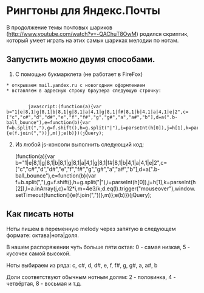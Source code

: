 # Рингтоны для Яндекс.Почты

В продолжение темы почтовых шариков (http://www.youtube.com/watch?v=-QAChuT8OwM) родился скриптик, который умеет играть на этих самых шариках мелодии по нотам.

 
## Запустить можно двумя способами.
  1. С помощью букмарклета (не работает в FireFox)

    * открываем mail.yandex.ru с новогодним оформлением
    * вставляем в адресную строку браузера следующую строчку:


            javascript:(function(a){var b="1|e|8,1|g|8,1|b|8,1|g|8,1|a|4,1|g|8,1|f#|8,1|b|4,1|a|4,1|e|2",c=["c","c#","d","d#","e","f","f#","g","g#","a","a#","b"],d=a(".b-ball_bounce"),e=function(b){var f=b.split(","),g=f.shift(),h=g.split("|"),i=parseInt(h[0]),j=h[1],k=parseInt(h[2]),l=a.inArray(j,c)+12*i,m=4e3/k;d.eq(l).trigger("mouseover"),window.setTimeout(function(){e(f.join(","))},m)};e(b)})(jQuery);

  2. Из любой js-консоли выполнить следующий код:

        (function(a){var b="1|e|8,1|g|8,1|b|8,1|g|8,1|a|4,1|g|8,1|f#|8,1|b|4,1|a|4,1|e|2",c=["c","c#","d","d#","e","f","f#","g","g#","a","a#","b"],d=a(".b-ball_bounce"),e=function(b){var f=b.split(","),g=f.shift(),h=g.split("|"),i=parseInt(h[0]),j=h[1],k=parseInt(h[2]),l=a.inArray(j,c)+12*i,m=4e3/k;d.eq(l).trigger("mouseover"),window.setTimeout(function(){e(f.join(","))},m)};e(b)})(jQuery);

## Как писать ноты
 
Ноты пишем в переменную melody через запятую в следующем формате: октава|нота|доля.

В нашем распоряжении чуть больше пяти октав: 0 - самая низкая, 5 - кусочек самой высокой.

Ноты выбираем из ряда: c, c#, d, d#, e, f, f#, g, g#, a, a#, b

Доли соответствуют обычным нотным долям: 2 - половинка, 4 - четвёртая, 8 - восьмая и т.д.